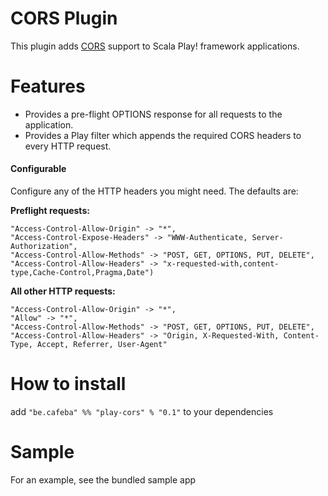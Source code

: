 # CORS Plugin

This plugin adds [CORS](http://en.wikipedia.org/wiki/Cross-origin_resource_sharing) support to Scala Play! framework applications.

# Features

* Provides a pre-flight OPTIONS response for all requests to the application. 
* Provides a Play filter which appends the required CORS headers to every HTTP request.

#### Configurable

Configure any of the HTTP headers you might need. The defaults are:

**Preflight requests:**
```
"Access-Control-Allow-Origin" -> "*",
"Access-Control-Expose-Headers" -> "WWW-Authenticate, Server-Authorization",
"Access-Control-Allow-Methods" -> "POST, GET, OPTIONS, PUT, DELETE",
"Access-Control-Allow-Headers" -> "x-requested-with,content-type,Cache-Control,Pragma,Date")
```

**All other HTTP requests:**
```
"Access-Control-Allow-Origin" -> "*",
"Allow" -> "*",
"Access-Control-Allow-Methods" -> "POST, GET, OPTIONS, PUT, DELETE",
"Access-Control-Allow-Headers" -> "Origin, X-Requested-With, Content-Type, Accept, Referrer, User-Agent"
```


# How to install

add  ```"be.cafeba" %% "play-cors" % "0.1"``` to your dependencies


# Sample

For an example, see the bundled sample app
